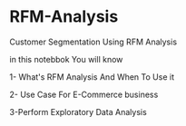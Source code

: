 # RFM-Analysis
Customer Segmentation Using RFM Analysis

in this notebbok You will know 



1- What's RFM Analysis  And When To Use it



2- Use Case For E-Commerce business



3-Perform Exploratory Data Analysis
